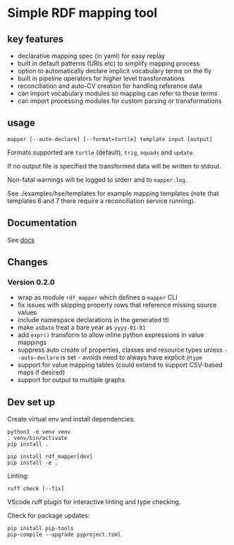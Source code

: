 # Simple RDF mapping tool

## key features

* declarative mapping spec (in yaml) for easy replay
* built in default patterns (URIs etc) to simplify mapping process
* option to automatically declare implicit vocabulary terms on the fly
* built in pipeline operators for higher level transformations
* reconciliation and auto-CV creation for handling reference data
* can import vocabulary modules so mapping can refer to those terms
* can import processing modules for custom parsing or transformations

## usage

    mapper [--auto-declare] [--format=turtle] template input [output]

Formats supported are `turtle` (default), `trig`, `nquads` and `update`. 

If no output file is specified the transformed data will be written to stdout.

Non-fatal warnings will be logged to stderr and to `mapper.log`.

See ./examples/hse/templates for example mapping templates (note that templates 6 and 7 there require a reconciliation service running).

## Documentation

See [docs](./doc/doc.md)

## Changes

### Version 0.2.0

   * wrap as module `rdf_mapper` which defines a `mapper` CLI
   * fix issues with skipping property rows that reference missing source values
   * include namespace declarations in the generated ttl
   * make `asDate` treat a bare year as `yyyy-01-01`
   * add `expr()` transform to allow inline python expressions in value mappings
   * suppress auto create of properties, classes and resource types unless `--auto-declare` is set - avoids need to always have explicit `@type`
   * support for value mapping tables (could extend to support CSV-based maps if desired)
   * support for output to multiple graphs

## Dev set up

Create virtual env and install dependencies:

    python3 -m venv venv
    . venv/bin/activate
    pip install .

    pip install rdf_mapper[dev]
    pip install -e .

Linting:

    ruff check [--fix]

VScode ruff plugin for interactive linting and type checking.

Check for package updates:

    pip install pip-tools
    pip-compile --upgrade pyproject.toml
